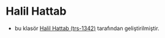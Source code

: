 # Halil Hattab
- bu klasör [Halil Hattab (trs-1342)](https://github.com/trs-1342) tarafından geliştirilmiştir.
